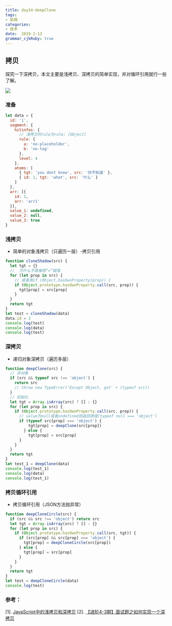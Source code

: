 ```yaml
---
title: day34-deepClone
tags: 
- 前端
categories: 
- 技术
date:  2019-2-13
grammar_cjkRuby: true
---
```

## 拷贝
探究一下深拷贝，本文主要是浅拷贝、深拷贝的简单实现，并对循环引用就行一些了解。

![](https://ws1.sinaimg.cn/large/b15ca614gy1g0555oglhej20u01hcdkz.jpg)
<!--more-->

### 准备

```javascript
let data = {
  id: '1',
  segment: {
    hitinfos: {
      // 浅拷贝时rule为rule: [Object]
      rule: {
        a: 'no-placeholder',
        b: 'no-tag'
      },
      level: 4
    },
    atoms: [
      { tgt: 'you dont know', src: '你不知道' },
      { id: 1, tgt: 'what', src: '什么' }
    ]
  },
  arr: [{
    id: 1,
    arr: 'arr1'
  }],
  value_1: undefined,
  value_2: null,
  value_3: true
}
```
### 浅拷贝
+ 简单的对象浅拷贝（只遍历一层）-拷贝引用

```javascript
function cloneShadow(src) {
  let tgt = {}
  //  为什么不直接用“=”赋值
  for (let prop in src) {
    // 或者用if (Object.hasOwnProperty(prop)) {
    if (Object.prototype.hasOwnProperty.call(src, prop)) {
      tgt[prop] = src[prop]
    }
  }
  return tgt
}
let test = cloneShadow(data)
data.id = 2
console.log(test)
console.log(data)
console.log(test)
```
### 深拷贝
+ 递归对象深拷贝（遍历多层）
```javascript
function deepClone(src) {
  // 非对象
  if (src && typeof src !== 'object') {
    return src
    // throw new TypeError('Except Object, got' + (typeof src))
  }
  // 初始化
  let tgt = Array.isArray(src) ? [] : {}
  for (let prop in src) {
    if (Object.prototype.hasOwnProperty.call(src, prop)) {
      // value为null或者undefined则返回原值(typeof null === 'object')
      if (typeof src[prop] === 'object') {
          tgt[prop] = deepClone(src[prop])
        } else {
          tgt[prop] = src[prop]
      }
    }
  }
  return tgt
}
let test_1 = deepClone(data)
console.log(test_1)
console.log(data)
console.log(test_1)
```
### 拷贝循环引用
+ 拷贝循环引用（JSON方法抛异常）
```javascript
function deepCloneCircle(src) {
  if (src && src !== 'object') return src
  let tgt = Array.isArray(src) ? [] : {}
  for (let prop in src) {
    if (Object.prototype.hasOwnProperty.call(src, tgt)) {
      if (src[prop] && src[prop] === 'object') {
        tgt[prop] = deepCloneCircle(src[prop])
      } else {
        tgt[prop] = src[prop]
      }
    }
  }
  return tgt
}
let test = deepCloneCircle(data)
console.log(test)
```
### 参考：
\[1]. [JavaScript中的浅拷贝和深拷贝][1]
\[2]. [【进阶4-3期】面试题之如何实现一个深拷贝][2]

  [1]: https://segmentfault.com/a/1190000008637489
  [2]: https://juejin.im/post/5c45112e6fb9a04a027aa8fe